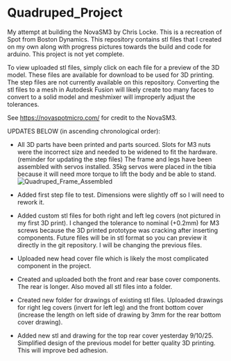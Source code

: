 # Quadruped_Project
My attempt at building the NovaSM3 by Chris Locke. This is a recreation of Spot from Boston Dynamics. This repository contains stl files that I created on my own along with progress pictures towards the build and code for arduino. This project is not yet complete. 

To view uploaded stl files, simply click on each file for a preview of the 3D model. These files are available for download to be used for 3D printing. The step files are not currently available on this repository. Converting the stl files to a mesh in Autodesk Fusion will likely create too many faces to convert to a solid model and meshmixer will improperly adjust the tolerances. 

See https://novaspotmicro.com/ for credit to the NovaSM3. 

UPDATES BELOW (in ascending chronological order): 
- All 3D parts have been printed and parts sourced. 
  Slots for M3 nuts were the incorrect size and needed to be widened to fit the hardware. (reminder for updating the step files)
  The frame and legs have been assembled with servos installed. 
  35kg servos were placed in the tibia because it will need more torque to lift the body and be able to stand. 
![Quadruped_Frame_Assembled](https://github.com/user-attachments/assets/31a06d35-3dda-4e32-92d0-ba1e593fc390)

- Added first step file to test. Dimensions were slightly off so I will need to rework it. 

- Added custom stl files for both right and left leg covers (not pictured in my first 3D print). 
  I changed the tolerance to nominal (+0.2mm) for M3 screws because the 3D printed prototype was cracking after inserting components. 
  Future files will be in stl format so you can preview it directly in the git repository. I will be changing the previous files.

- Uploaded new head cover file which is likely the most complicated component in the project. 

- Created and uploaded both the front and rear base cover components. The rear is longer. Also moved all stl files into a folder.

- Created new folder for drawings of existing stl files. Uploaded drawings for right leg covers (invert for left leg) and the front bottom cover (increase the length on left side of drawing by 3mm for the rear bottom cover drawing). 

- Added new stl and drawing for the top rear cover yesterday 9/10/25. Simplified design of the previous model for better quality 3D printing. This will improve bed adhesion.
